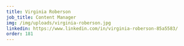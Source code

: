 ```yaml
---
title: Virginia Roberson
job_title: Content Manager
img: /img/uploads/virginia-roberson.jpg
linkedin: https://www.linkedin.com/in/virginia-roberson-85a5583/
order: 181
---
```

